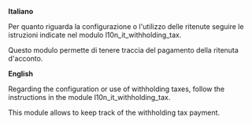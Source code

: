 **Italiano**

Per quanto riguarda la configurazione o l'utilizzo delle ritenute
seguire le istruzioni indicate nel modulo l10n_it_withholding_tax.

Questo modulo permette di tenere traccia del pagamento della ritenuta
d'acconto.

**English**

Regarding the configuration or use of withholding taxes, follow the
instructions in the module l10n_it_withholding_tax.

This module allows to keep track of the withholding tax payment.
